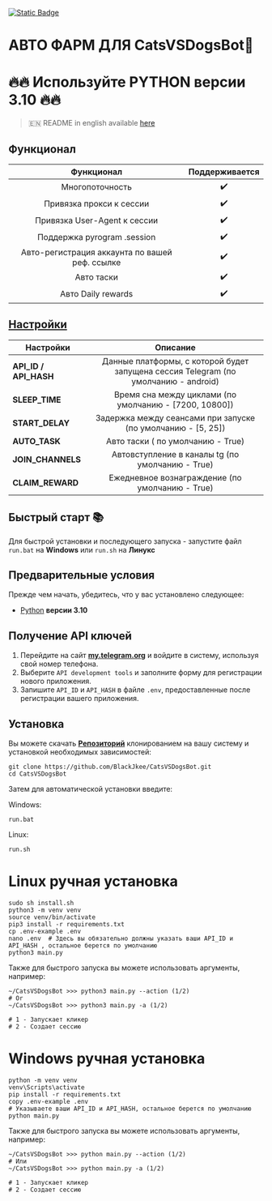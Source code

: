 [![Static Badge](https://img.shields.io/badge/Telegram-Bot%20Link-Link?style=for-the-badge&logo=Telegram&logoColor=white&logoSize=auto&color=blue)](https://t.me/catsdogs_game_bot/join?startapp=1197825376)

# АВТО ФАРМ ДЛЯ CatsVSDogsBot🚀



# 🔥🔥 Используйте PYTHON версии 3.10 🔥🔥

> 🇪🇳 README in english available [here](README-EN)

## Функционал  
|                       Функционал                        | Поддерживается |
|:-------------------------------------------------------:|:--------------:|
|                     Многопоточность                     |       ✔️       | 
|                Привязка прокси к сессии                 |       ✔️       | 
|              Привязка User-Agent к сессии               |       ✔️       |
|               Поддержка pyrogram .session               |       ✔️       |
|     Авто-регистрация аккаунта по вашей реф. ссылке      |       ✔️       |
|                       Авто таски                        |       ✔️       |
|                   Авто  Daily rewards                   |       ✔️       |



## [Настройки](https://github.com/BlackJkee/CatsVSDogsBot/blob/main/.env-example/)
| Настройки             |                                                 Описание                                                 |
|-----------------------|:--------------------------------------------------------------------------------------------------------:|
| **API_ID / API_HASH** |           Данные платформы, с которой будет запущена сессия Telegram (по умолчанию - android)            |
| **SLEEP_TIME**        |                          Время сна между циклами (по умолчанию - [7200, 10800])                          |
| **START_DELAY**       |                       Задержка между сеансами при запуске (по умолчанию - [5, 25])                       |
| **AUTO_TASK**         |                                    Авто таски ( по умолчанию - True)                                     |
| **JOIN_CHANNELS**     |                             Автовступление в каналы tg (по умолчанию - True)                             |
| **CLAIM_REWARD**      |                              Eжедневное вознаграждение (по умолчанию - True)                             |

## Быстрый старт 📚

Для быстрой установки и последующего запуска - запустите файл `run.bat` на **Windows** или `run.sh` на **Линукс**

## Предварительные условия
Прежде чем начать, убедитесь, что у вас установлено следующее:
- [Python](https://www.python.org/downloads/release/python-3100/) **версии 3.10**

## Получение API ключей
1. Перейдите на сайт [**my.telegram.org**](https://my.telegram.org/auth) и войдите в систему, используя свой номер телефона.
2. Выберите `API development tools` и заполните форму для регистрации нового приложения.
3. Запишите `API_ID` и `API_HASH` в файле `.env`, предоставленные после регистрации вашего приложения.

## Установка
Вы можете скачать [**Репозиторий**](https://github.com/BlackJkee/CatsVSDogsBot) клонированием на вашу систему и установкой необходимых зависимостей:
```shell
git clone https://github.com/BlackJkee/CatsVSDogsBot.git
cd CatsVSDogsBot
```

Затем для автоматической установки введите:

Windows:
```shell
run.bat
```

Linux:
```shell
run.sh
```

# Linux ручная установка
```shell
sudo sh install.sh
python3 -m venv venv
source venv/bin/activate
pip3 install -r requirements.txt
cp .env-example .env
nano .env  # Здесь вы обязательно должны указать ваши API_ID и API_HASH , остальное берется по умолчанию
python3 main.py
```

Также для быстрого запуска вы можете использовать аргументы, например:
```shell
~/CatsVSDogsBot >>> python3 main.py --action (1/2)
# Or
~/CatsVSDogsBot >>> python3 main.py -a (1/2)

# 1 - Запускает кликер
# 2 - Создает сессию
```


# Windows ручная установка
```shell
python -m venv venv
venv\Scripts\activate
pip install -r requirements.txt
copy .env-example .env
# Указываете ваши API_ID и API_HASH, остальное берется по умолчанию
python main.py
```

Также для быстрого запуска вы можете использовать аргументы, например:
```shell
~/CatsVSDogsBot >>> python main.py --action (1/2)
# Или
~/CatsVSDogsBot >>> python main.py -a (1/2)

# 1 - Запускает кликер
# 2 - Создает сессию
```